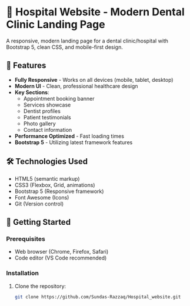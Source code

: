 # 🏥 Hospital Website - Modern Dental Clinic Landing Page

A responsive, modern landing page for a dental clinic/hospital with Bootstrap 5, clean CSS, and mobile-first design.

## 🌟 Features

- **Fully Responsive** - Works on all devices (mobile, tablet, desktop)
- **Modern UI** - Clean, professional healthcare design
- **Key Sections**:
  - Appointment booking banner
  - Services showcase
  - Dentist profiles
  - Patient testimonials
  - Photo gallery
  - Contact information
- **Performance Optimized** - Fast loading times
- **Bootstrap 5** - Utilizing latest framework features

## 🛠 Technologies Used

- HTML5 (semantic markup)
- CSS3 (Flexbox, Grid, animations)
- Bootstrap 5 (Responsive framework)
- Font Awesome (Icons)
- Git (Version control)

## 🚀 Getting Started

### Prerequisites
- Web browser (Chrome, Firefox, Safari)
- Code editor (VS Code recommended)

### Installation
1. Clone the repository:
   ```bash
   git clone https://github.com/Sundas-Razzaq/Hospital_website.git